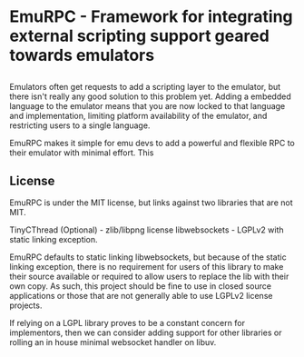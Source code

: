 EmuRPC - Framework for integrating external scripting support geared towards emulators
===

## 

Emulators often get requests to add a scripting layer to the emulator, but there isn't really any good solution to this problem yet. Adding a embedded language to the emulator means that you are now locked to that language and implementation, limiting platform availability of the emulator, and restricting users to a single language.

EmuRPC makes it simple for emu devs to add a powerful and flexible RPC to their emulator with minimal effort. This

## 



## License

EmuRPC is under the MIT license, but links against two libraries that are not MIT.

TinyCThread (Optional) - zlib/libpng license
libwebsockets - LGPLv2 with static linking exception.

EmuRPC defaults to static linking libwebsockets, but because of the static linking exception, there is no requirement for users of this library to make their source available or required to allow users to replace the lib with their own copy. As such, this project should be fine to use in closed source applications or those that are not generally able to use LGPLv2 license projects.

If relying on a LGPL library proves to be a constant concern for implementors, then we can consider adding support for other libraries or rolling an in house minimal websocket handler on libuv.